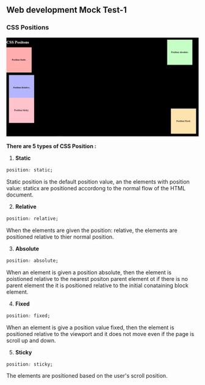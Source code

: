 ## Web development Mock Test-1

### CSS Positions

![CSS Positions](./css-position.png)

**There are 5 types of CSS Position :**

1. **Static**

```css
position: static;
```

Static position is the default position value, an the elements with position value: staticx are positioned accordong to the normal flow of the HTML document.

2. **Relative**

```css
position: relative;
```

When the elements are given the position: relative, the elements are positioned relative to thier normal position.

3. **Absolute**

```css
position: absolute;
```

When an element is given a position absolute, then the element is poistioned relative to the nearest positon parent element ot if there is no parent element the it is positioned relative to the initial conataining block element.

4. **Fixed**

```css
position: fixed;
```

When an element is give a position value fixed, then the element is positioned relative to the viewport  and it does not move even if the page is scroll up and down.


5. **Sticky**

```css
position: sticky;
```

The elements are positioned  based on the user's scroll position.


